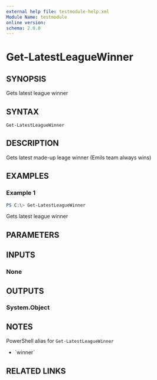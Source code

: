 ```yaml
---
external help file: testmodule-help.xml
Module Name: testmodule
online version:
schema: 2.0.0
---
```


# Get-LatestLeagueWinner

## SYNOPSIS
Gets latest league winner

## SYNTAX

```
Get-LatestLeagueWinner
```

## DESCRIPTION
Gets latest made-up leage winner (Emils team always wins)

## EXAMPLES

### Example 1
```powershell
PS C:\> Get-LatestLeagueWinner
```

Gets latest league winner

## PARAMETERS

## INPUTS

### None
## OUTPUTS

### System.Object

## NOTES

PowerShell alias for `Get-LatestLeagueWinner`

- ´winner´

## RELATED LINKS
